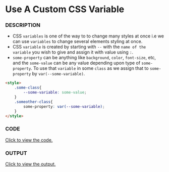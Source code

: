 # Use A Custom CSS Variable 

### DESCRIPTION
* CSS `variables` is one of the way to to change many styles at once i.e we can use `variables` to change several elements styling at once.
* CSS `variable` is created by starting with `--` with the `name of the variable` you wish to give and assign it with value using `:`.
* `some-property` can be anything like `background`, `color`, `font-size`, etc, and the `some-value` can be any value depending upon type of `some-property`. To use that `variable` in some `class` as we assign that to `some-property` by `var(--some-variable)`.
```html
<style>
    .some-class{
        --some-variable: some-value;
    }
    .someother-class{
        some-property: var(--some-variable); 
    }
</style>
```

### CODE
[Click to view the code.](use-a-custom-css-variable.html)

### OUTPUT
[Click to view the output.](http://htmlpreview.github.io/?https://github.com/saipothanjanjanam/freecodecamp-full-stack-dev/blob/master/Responsive_Web_Design_Certification/2.Basic_CSS/39.Use_A_Custom_CSS_Variable/use-a-custom-css-variable.html)
